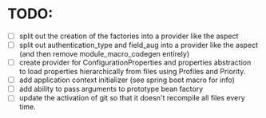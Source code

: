 # TODO:

- [ ] split out the creation of the factories into a provider like the aspect
- [ ] split out authentication_type and field_aug into a provider like the aspect (and then remove module_macro_codegen entirely)
- [ ] create provider for ConfigurationProperties and properties abstraction to load properties hierarchically from files using Profiles and Priority.
- [ ] add application context initializer (see spring boot macro for info)
- [ ] add ability to pass arguments to prototype bean factory
- [ ] update the activation of git so that it doesn't recompile all files every time. 
